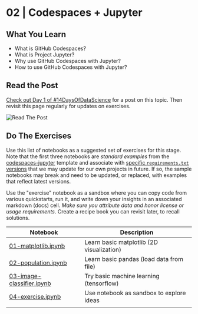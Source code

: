 # 02 | Codespaces + Jupyter

## What You Learn
 - What is GitHub Codespaces?
 - What is Project Jupyter?
 - Why use GitHub Codespaces with Jupyter?
 - How to use GitHub Codespaces with Jupyter?

## Read the Post

[Check out Day 1 of #14DaysOfDataScience](https://30daysof.github.io/data-science-day/week-2/1-codespaces/) for a post on this topic. Then revisit this page regularly for updates on exercises.

![Read The Post](https://30daysof.github.io/data-science-day/_astro/DatatScienceDay-DevTools-1.neV0V9YR_1m23eS.webp)

## Do The Exercises

Use this list of notebooks as a suggested set of exercises for this stage. Note that the first three notebooks are _standard examples_ from the  [codespaces-jupyter](https://github.com/github/codespaces-jupyter) template and associate with [specific `requirements.txt` versions](https://github.com/github/codespaces-jupyter/blob/main/requirements.txt) that we may update for our own projects in future. If so, the sample notebooks may break and need to be updated, or replaced, with examples that reflect latest versions.

Use the "exercise" notebook as a sandbox where you can copy code from various quickstarts, run it, and write down your insights in an associated markdown (docs) cell. _Make sure you attribute data and honor license or usage requirements_. Create a recipe book you can revisit later, to recall solutions.

| Notebook | Description |
| --- | --- |
| [01-matplotlib.ipynb](./01-matplotlib.ipynb) | Learn basic matplotlib (2D visualization) |
| [02-population.ipynb](./02-population.ipynb) | Learn basic pandas (load data from file) |
| [03-image-classifier.ipynb](./03-image-classifier.ipynb) | Try basic machine learning (tensorflow) |
| [04-exercise.ipynb](./04-exercise.ipynb) | Use notebook as sandbox to explore ideas |
| | |

